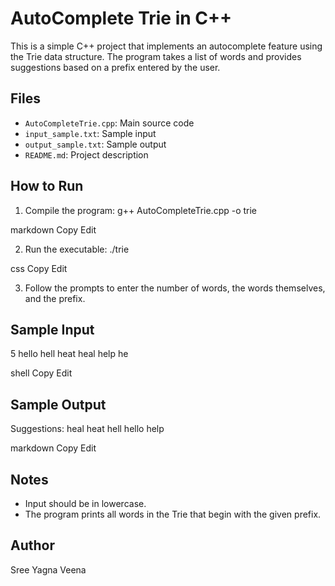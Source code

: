# AutoComplete Trie in C++

This is a simple C++ project that implements an autocomplete feature using the Trie data structure. The program takes a list of words and provides suggestions based on a prefix entered by the user.

## Files

- `AutoCompleteTrie.cpp`: Main source code
- `input_sample.txt`: Sample input
- `output_sample.txt`: Sample output
- `README.md`: Project description

## How to Run

1. Compile the program:
g++ AutoCompleteTrie.cpp -o trie

markdown
Copy
Edit

2. Run the executable:
./trie

css
Copy
Edit

3. Follow the prompts to enter the number of words, the words themselves, and the prefix.

## Sample Input

5
hello
hell
heat
heal
help
he

shell
Copy
Edit

## Sample Output

Suggestions:
heal
heat
hell
hello
help

markdown
Copy
Edit

## Notes

- Input should be in lowercase.
- The program prints all words in the Trie that begin with the given prefix.

## Author

Sree Yagna Veena
